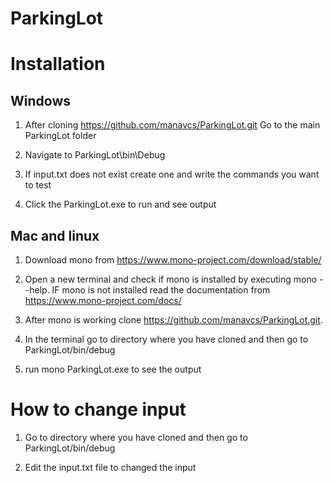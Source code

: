 # ParkingLot

# Installation

## Windows
1. After cloning https://github.com/manavcs/ParkingLot.git
Go to the main ParkingLot folder

2. Navigate to ParkingLot\bin\Debug

3. If input.txt does not exist create one and write the commands you want to test

4. Click the ParkingLot.exe to run and see output

## Mac and linux
1. Download mono from https://www.mono-project.com/download/stable/

2. Open a new terminal and check if mono is installed by executing mono --help. IF mono is not installed read the documentation from https://www.mono-project.com/docs/

3. After mono is working clone https://github.com/manavcs/ParkingLot.git.

4. In the terminal go to directory where you have cloned and then go to ParkingLot/bin/debug

5. run mono ParkingLot.exe to see the output


# How to change input

1. Go to directory where you have cloned and then go to ParkingLot/bin/debug

2. Edit the input.txt file to changed the input
